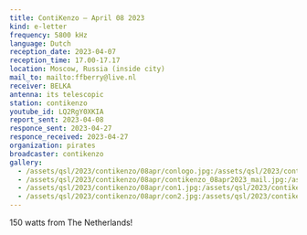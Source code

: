 ```yaml
---
title: ContiKenzo — April 08 2023
kind: e-letter
frequency: 5800 kHz
language: Dutch
reception_date: 2023-04-07
reception_time: 17.00-17.17
location: Moscow, Russia (inside city)
mail_to: mailto:ffberry@live.nl
receiver: BELKA
antenna: its telescopic
station: contikenzo
youtube_id: LQ2RgY0XKIA
report_sent: 2023-04-08
responce_sent: 2023-04-27
responce_received: 2023-04-27
organization: pirates
broadcaster: contikenzo
gallery:
  - /assets/qsl/2023/contikenzo/08apr/conlogo.jpg:/assets/qsl/2023/contikenzo/08apr/conlogo.jpg
  - /assets/qsl/2023/contikenzo/08apr/contikenzo_08apr2023_mail.jpg:/assets/qsl/2023/contikenzo/08apr/contikenzo_08apr2023_mail.jpg
  - /assets/qsl/2023/contikenzo/08apr/con1.jpg:/assets/qsl/2023/contikenzo/08apr/con1.jpg
  - /assets/qsl/2023/contikenzo/08apr/con2.jpg:/assets/qsl/2023/contikenzo/08apr/con2.jpg
---
```


150 watts from The Netherlands!
